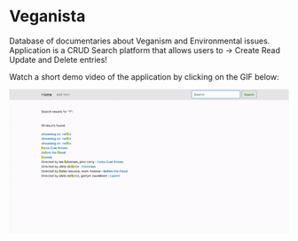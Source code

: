 # Veganista

Database of documentaries about Veganism and Environmental issues. Application is a CRUD Search platform that allows users to -> Create Read Update and Delete entries!

Watch a short demo video of the application by clicking on the GIF below:

[![Veganista](static/veganistaGif.gif)](https://youtu.be/ipQPuc-qoK8)
